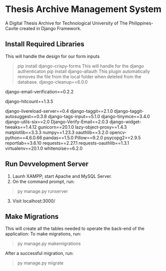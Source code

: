 # Thesis Archive Management System
A Digital Thesis Archive for Technological University of The Philippines- Cavite created in Django Framework.

## Install Required Libraries
This will handle the design for our form inputs
> pip install django-crispy-forms
This will handle for the django authenticaton
> pip install django-allauth
This plugin automatically removes the file from the local folder when deleted from the database.
> django-cleanup==6.0.0

django-email-verification==0.2.2

django-hitcount==1.3.5

django-livereload-server==0.4
django-taggit==2.1.0
django-taggit-autosuggest==0.3.8
django-tags-input==5.1.0
django-tinymce==3.4.0
django-utils-six==2.0
Django-Verify-Email==2.0.3
django-widget-tweaks==1.4.12
gunicorn==20.1.0
lazy-object-proxy==1.4.3
matplotlib==3.3.3
numpy==1.23.3
oauthlib==3.2.0
opencv-python==4.6.0.66
pandas==1.5.0
Pillow==9.2.0
psycopg2==2.9.5
reportlab==3.6.10
requests==2.27.1
requests-oauthlib==1.3.1
virtualenv==20.1.0
whitenoise==6.2.0

## Run Devvelopment Server
1. Launh XAMPP; start Apache and MySQL Server.
2. On the command prompt, run:
> py manage.py runserver
3. Visit localhost:3000/

## Make Migrations
This will create all the tables needed to operate the back-end of the application:
To make migrations, run:
> py manage.py makemigrations

After a successful migration, run:
> py manage.py migrate


